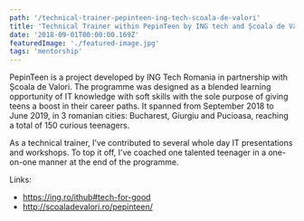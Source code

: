 ```yaml
---
path: '/technical-trainer-pepinteen-ing-tech-scoala-de-valori'
title: 'Technical Trainer within PepinTeen by ING tech and Școala de Valori'
date: '2018-09-01T00:00:00.169Z'
featuredImage: './featured-image.jpg'
tags: 'mentorship'
---
```


PepinTeen is a project developed by ING Tech Romania in partnership with Școala de Valori. 
The programme was designed as a blended learning opportunity of IT knowledge with soft skills with the sole purpose of giving teens a boost in their career paths.
It spanned from September 2018 to June 2019, in 3 romanian cities: Bucharest, Giurgiu and Pucioasa, reaching a total of 150 curious teenagers.

As a technical trainer, I’ve contributed to several whole day IT presentations and workshops. 
To top it off, I’ve coached one talented teenager in a one-on-one manner at the end of the programme.

Links:
- <https://ing.ro/ithub#tech-for-good>
- <http://scoaladevalori.ro/pepinteen/>
